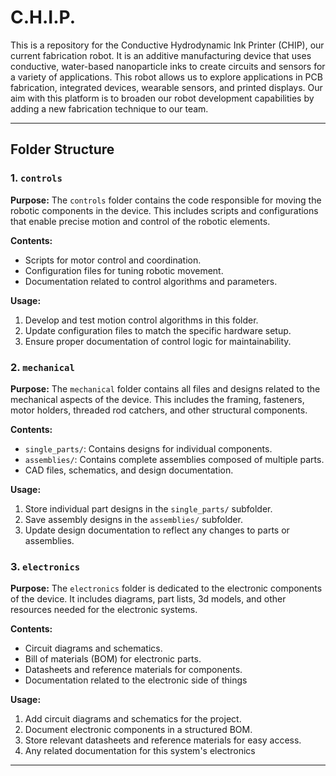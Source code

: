 # C.H.I.P.

This is a repository for the Conductive Hydrodynamic Ink Printer (CHIP), our current fabrication robot. It is an additive manufacturing device that uses conductive, water-based nanoparticle inks to create circuits and sensors for a variety of applications. This robot allows us to explore applications in PCB fabrication, integrated devices, wearable sensors, and printed displays. Our aim with this platform is to broaden our robot development capabilities by adding a new fabrication technique to our team.

---

## Folder Structure

### 1. `controls`

**Purpose:**
The `controls` folder contains the code responsible for moving the robotic components in the device. This includes scripts and configurations that enable precise motion and control of the robotic elements.

**Contents:**

- Scripts for motor control and coordination.
- Configuration files for tuning robotic movement.
- Documentation related to control algorithms and parameters.

**Usage:**

1. Develop and test motion control algorithms in this folder.
2. Update configuration files to match the specific hardware setup.
3. Ensure proper documentation of control logic for maintainability.

### 2. `mechanical`

**Purpose:**
The `mechanical` folder contains all files and designs related to the mechanical aspects of the device. This includes the framing, fasteners, motor holders, threaded rod catchers, and other structural components.

**Contents:**

- `single_parts/`: Contains designs for individual components.
- `assemblies/`: Contains complete assemblies composed of multiple parts.
- CAD files, schematics, and design documentation.

**Usage:**

1. Store individual part designs in the `single_parts/` subfolder.
2. Save assembly designs in the `assemblies/` subfolder.
3. Update design documentation to reflect any changes to parts or assemblies.

### 3. `electronics`

**Purpose:**
The `electronics` folder is dedicated to the electronic components of the device. It includes diagrams, part lists, 3d models, and other resources needed for the electronic systems.

**Contents:**

- Circuit diagrams and schematics.
- Bill of materials (BOM) for electronic parts.
- Datasheets and reference materials for components.
- Documentation related to the electronic side of things

**Usage:**

1. Add circuit diagrams and schematics for the project.
2. Document electronic components in a structured BOM.
3. Store relevant datasheets and reference materials for easy access.
4. Any related documentation for this system's electronics

---

